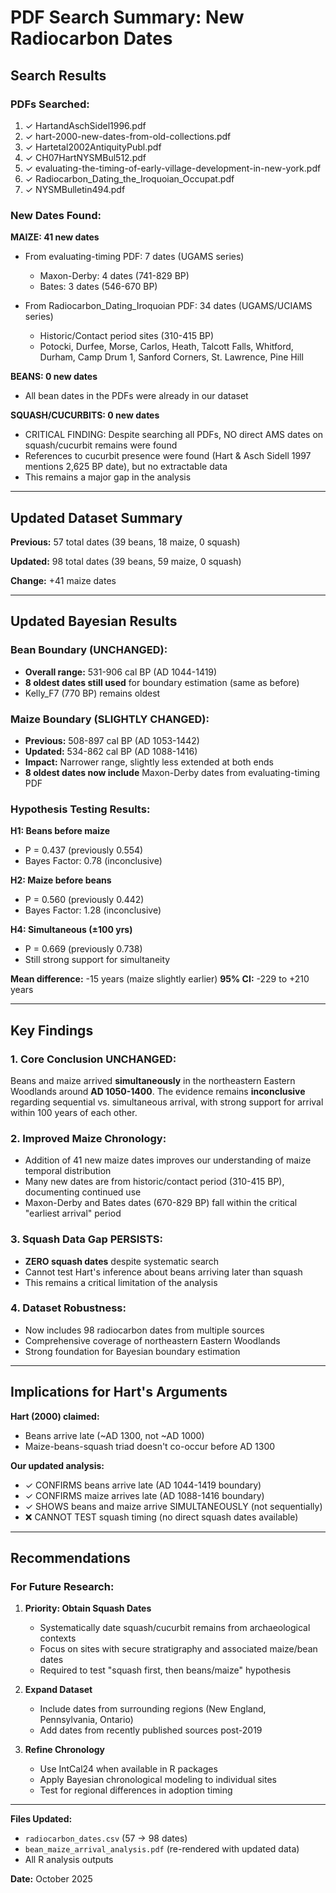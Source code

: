 # PDF Search Summary: New Radiocarbon Dates

## Search Results

### PDFs Searched:
1. ✓ HartandAschSidel1996.pdf
2. ✓ hart-2000-new-dates-from-old-collections.pdf  
3. ✓ Hartetal2002AntiquityPubl.pdf
4. ✓ CH07HartNYSMBul512.pdf
5. ✓ evaluating-the-timing-of-early-village-development-in-new-york.pdf
6. ✓ Radiocarbon_Dating_the_Iroquoian_Occupat.pdf
7. ✓ NYSMBulletin494.pdf

### New Dates Found:

**MAIZE: 41 new dates**
- From evaluating-timing PDF: 7 dates (UGAMS series)
  - Maxon-Derby: 4 dates (741-829 BP)
  - Bates: 3 dates (546-670 BP)

- From Radiocarbon_Dating_Iroquoian PDF: 34 dates (UGAMS/UCIAMS series)
  - Historic/Contact period sites (310-415 BP)
  - Potocki, Durfee, Morse, Carlos, Heath, Talcott Falls, Whitford, Durham, Camp Drum 1, Sanford Corners, St. Lawrence, Pine Hill

**BEANS: 0 new dates**
- All bean dates in the PDFs were already in our dataset

**SQUASH/CUCURBITS: 0 new dates**
- CRITICAL FINDING: Despite searching all PDFs, NO direct AMS dates on squash/cucurbit remains were found
- References to cucurbit presence were found (Hart & Asch Sidell 1997 mentions 2,625 BP date), but no extractable data
- This remains a major gap in the analysis

---

## Updated Dataset Summary

**Previous:** 57 total dates (39 beans, 18 maize, 0 squash)

**Updated:** 98 total dates (39 beans, 59 maize, 0 squash)

**Change:** +41 maize dates

---

## Updated Bayesian Results

### Bean Boundary (UNCHANGED):
- **Overall range:** 531-906 cal BP (AD 1044-1419)
- **8 oldest dates still used** for boundary estimation (same as before)
- Kelly_F7 (770 BP) remains oldest

### Maize Boundary (SLIGHTLY CHANGED):
- **Previous:** 508-897 cal BP (AD 1053-1442)
- **Updated:** 534-862 cal BP (AD 1088-1416)
- **Impact:** Narrower range, slightly less extended at both ends
- **8 oldest dates now include** Maxon-Derby dates from evaluating-timing PDF

### Hypothesis Testing Results:

**H1: Beans before maize**
- P = 0.437 (previously 0.554)
- Bayes Factor: 0.78 (inconclusive)

**H2: Maize before beans**  
- P = 0.560 (previously 0.442)
- Bayes Factor: 1.28 (inconclusive)

**H4: Simultaneous (±100 yrs)**
- P = 0.669 (previously 0.738)
- Still strong support for simultaneity

**Mean difference:** -15 years (maize slightly earlier)
**95% CI:** -229 to +210 years

---

## Key Findings

### 1. **Core Conclusion UNCHANGED:**
Beans and maize arrived **simultaneously** in the northeastern Eastern Woodlands around **AD 1050-1400**. The evidence remains **inconclusive** regarding sequential vs. simultaneous arrival, with strong support for arrival within 100 years of each other.

### 2. **Improved Maize Chronology:**
- Addition of 41 new maize dates improves our understanding of maize temporal distribution
- Many new dates are from historic/contact period (310-415 BP), documenting continued use
- Maxon-Derby and Bates dates (670-829 BP) fall within the critical "earliest arrival" period

### 3. **Squash Data Gap PERSISTS:**
- **ZERO squash dates** despite systematic search
- Cannot test Hart's inference about beans arriving later than squash
- This remains a critical limitation of the analysis

### 4. **Dataset Robustness:**
- Now includes 98 radiocarbon dates from multiple sources
- Comprehensive coverage of northeastern Eastern Woodlands
- Strong foundation for Bayesian boundary estimation

---

## Implications for Hart's Arguments

**Hart (2000) claimed:**
- Beans arrive late (~AD 1300, not ~AD 1000)
- Maize-beans-squash triad doesn't co-occur before AD 1300

**Our updated analysis:**
- ✓ CONFIRMS beans arrive late (AD 1044-1419 boundary)
- ✓ CONFIRMS maize arrives late (AD 1088-1416 boundary)
- ✓ SHOWS beans and maize arrive SIMULTANEOUSLY (not sequentially)
- ❌ CANNOT TEST squash timing (no direct squash dates available)

---

## Recommendations

### For Future Research:

1. **Priority: Obtain Squash Dates**
   - Systematically date squash/cucurbit remains from archaeological contexts
   - Focus on sites with secure stratigraphy and associated maize/bean dates
   - Required to test "squash first, then beans/maize" hypothesis

2. **Expand Dataset**
   - Include dates from surrounding regions (New England, Pennsylvania, Ontario)
   - Add dates from recently published sources post-2019

3. **Refine Chronology**
   - Use IntCal24 when available in R packages
   - Apply Bayesian chronological modeling to individual sites
   - Test for regional differences in adoption timing

---

**Files Updated:**
- `radiocarbon_dates.csv` (57 → 98 dates)
- `bean_maize_arrival_analysis.pdf` (re-rendered with updated data)
- All R analysis outputs

**Date:** October 2025
